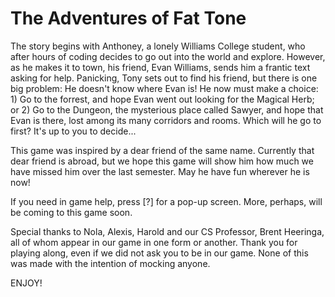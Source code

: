# The Adventures of Fat Tone
The story begins with Anthoney, a lonely Williams College student, who after hours of coding decides to go out into the world and explore. However, as he makes it to town, his friend, Evan Williams, sends him a frantic text asking for help. Panicking, Tony sets out to find his friend, but there is one big problem: He doesn't know where Evan is! He now must make a choice: 1) Go to the forrest, and hope Evan went out looking for the Magical Herb; or 2) Go to the Dungeon, the mysterious place called Sawyer, and hope that Evan is there, lost among its many corridors and rooms. Which will he go to first? It's up to you to decide...

This game was inspired by a dear friend of the same name. Currently that dear friend is abroad, but we hope this game will show him how much we have missed him over the last semester. May he have fun wherever he is now!

If you need in game help, press [?] for a pop-up screen. More, perhaps, will be coming to this game soon.

Special thanks to Nola, Alexis, Harold and our CS Professor, Brent Heeringa, all of whom appear in our game in one form or another. Thank you for playing along, even if we did not ask you to be in our game. None of this was made with the intention of mocking anyone.

ENJOY!
